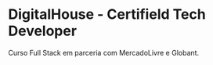 # DigitalHouse - Certifield Tech Developer

Curso Full Stack em parceria com MercadoLivre e Globant.
